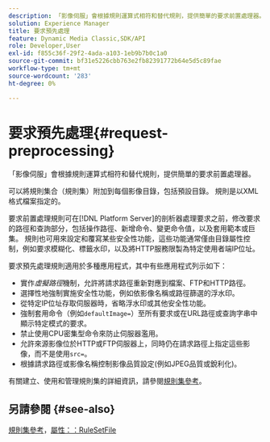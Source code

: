 ```yaml
---
description: 「影像伺服」會根據規則運算式相符和替代規則，提供簡單的要求前置處理器。
solution: Experience Manager
title: 要求預先處理
feature: Dynamic Media Classic,SDK/API
role: Developer,User
exl-id: f855c36f-29f2-4ada-a103-1eb9b7b0c1a0
source-git-commit: bf31e5226cbb763e2fb82391772b64e5d5c89fae
workflow-type: tm+mt
source-wordcount: '283'
ht-degree: 0%

---
```


# 要求預先處理{#request-preprocessing}

「影像伺服」會根據規則運算式相符和替代規則，提供簡單的要求前置處理器。

可以將規則集合（規則集）附加到每個影像目錄，包括預設目錄。 規則是以XML格式檔案指定的。

要求前置處理規則可在[!DNL Platform Server]的剖析器處理要求之前，修改要求的路徑和查詢部分，包括操作路徑、新增命令、變更命令值，以及套用範本或巨集。 規則也可用來設定和覆寫某些安全性功能，這些功能通常僅由目錄屬性控制，例如要求模糊化、標籤水印，以及將HTTP服務限製為特定使用者端IP位址。

要求預先處理規則適用於多種應用程式，其中有些應用程式列示如下：

* 實作&#x200B;*虛擬路徑*&#x200B;機制，允許將請求路徑重新對應到檔案、FTP和HTTP路徑。
* 選擇性地強制實施安全性功能，例如依影像名稱或路徑篩選的浮水印。
* 從特定IP位址存取伺服器時，省略浮水印或其他安全性功能。
* 強制套用命令（例如`defaultImage=`）至所有要求或在URL路徑或查詢字串中顯示特定模式的要求。
* 禁止使用CPU密集型命令來防止伺服器濫用。
* 允許來源影像位於HTTP或FTP伺服器上，同時仍在請求路徑上指定這些影像，而不是使用`src=`。
* 根據請求路徑或影像名稱控制影像品質設定(例如JPEG品質或銳利化)。

有關建立、使用和管理規則集的詳細資訊，請參閱[規則集參考](../../../../../is-api/image-catalog/image-serving-api-ref/c-image-catalog-reference/c-rule-set-reference/c-rule-set-reference.md#concept-3e5058cf3507470b82cac638df23ea8e)。

## 另請參閱 {#see-also}

[規則集參考](../../../../../is-api/image-catalog/image-serving-api-ref/c-image-catalog-reference/c-rule-set-reference/c-rule-set-reference.md#concept-3e5058cf3507470b82cac638df23ea8e)，[屬性：：RuleSetFile](../../../../../is-api/image-catalog/image-serving-api-ref/c-image-catalog-reference/c-overview/c-file-formats/r-rule-set-files.md#reference-3e54cb5f4d74411a84889fed056ac093)
